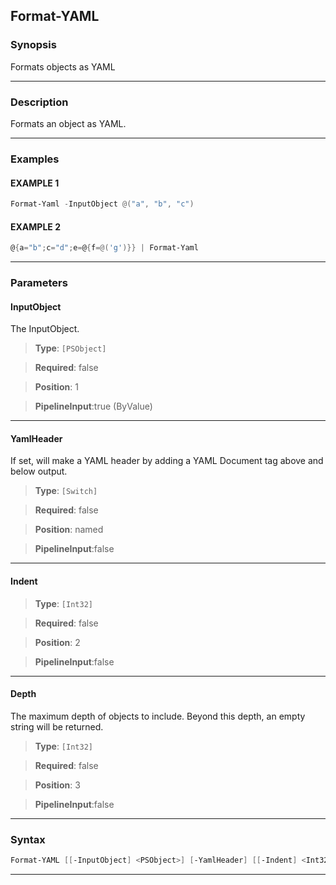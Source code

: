 
Format-YAML
-----------
### Synopsis
Formats objects as YAML

---
### Description

Formats an object as YAML.

---
### Examples
#### EXAMPLE 1
```PowerShell
Format-Yaml -InputObject @("a", "b", "c")
```

#### EXAMPLE 2
```PowerShell
@{a="b";c="d";e=@{f=@('g')}} | Format-Yaml
```

---
### Parameters
#### **InputObject**

The InputObject.



> **Type**: ```[PSObject]```

> **Required**: false

> **Position**: 1

> **PipelineInput**:true (ByValue)



---
#### **YamlHeader**

If set, will make a YAML header by adding a YAML Document tag above and below output.



> **Type**: ```[Switch]```

> **Required**: false

> **Position**: named

> **PipelineInput**:false



---
#### **Indent**

> **Type**: ```[Int32]```

> **Required**: false

> **Position**: 2

> **PipelineInput**:false



---
#### **Depth**

The maximum depth of objects to include.
Beyond this depth, an empty string will be returned.



> **Type**: ```[Int32]```

> **Required**: false

> **Position**: 3

> **PipelineInput**:false



---
### Syntax
```PowerShell
Format-YAML [[-InputObject] <PSObject>] [-YamlHeader] [[-Indent] <Int32>] [[-Depth] <Int32>] [<CommonParameters>]
```
---


